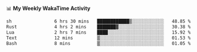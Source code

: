<!--
**stamp711/stamp711** is a ✨ _special_ ✨ repository because its `README.md` (this file) appears on your GitHub profile.

Here are some ideas to get you started:

- 🔭 I’m currently working on ...
- 🌱 I’m currently learning ...
- 👯 I’m looking to collaborate on ...
- 🤔 I’m looking for help with ...
- 💬 Ask me about ...
- 📫 How to reach me: ...
- 😄 Pronouns: ...
- ⚡ Fun fact: ...
-->

📊 **My Weekly WakaTime Activity**

<!--START_SECTION:waka-->

```txt
sh                6 hrs 30 mins   ████████████▒░░░░░░░░░░░░   48.85 %
Rust              4 hrs 2 mins    ███████▓░░░░░░░░░░░░░░░░░   30.38 %
Lua               2 hrs 7 mins    ████░░░░░░░░░░░░░░░░░░░░░   15.92 %
Text              12 mins         ▒░░░░░░░░░░░░░░░░░░░░░░░░   01.53 %
Bash              8 mins          ▒░░░░░░░░░░░░░░░░░░░░░░░░   01.05 %
```

<!--END_SECTION:waka-->
